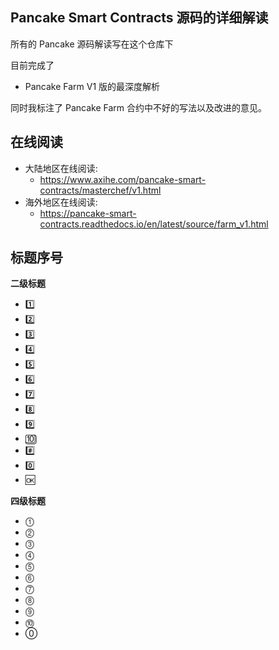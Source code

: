 ## Pancake Smart Contracts 源码的详细解读

所有的 Pancake 源码解读写在这个仓库下

目前完成了

- Pancake Farm V1 版的最深度解析

同时我标注了 Pancake Farm 合约中不好的写法以及改进的意见。

## 在线阅读

- 大陆地区在线阅读:
  - https://www.axihe.com/pancake-smart-contracts/masterchef/v1.html
- 海外地区在线阅读:
  - https://pancake-smart-contracts.readthedocs.io/en/latest/source/farm_v1.html

## 标题序号

**二级标题**

- 1️⃣
- 2️⃣
- 3️⃣
- 4️⃣
- 5️⃣
- 6️⃣
- 7️⃣
- 8️⃣
- 9️⃣
- 🔟
- #️⃣
- 0️⃣
- 🆗

**四级标题**

- ⓵
- ⓶
- ⓷
- ⓸
- ⓹
- ⓺
- ⓻
- ⓼
- ⓽
- ⓾
- ⓪
